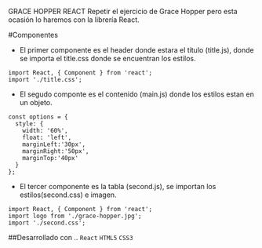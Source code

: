  GRACE HOPPER REACT
Repetir el ejercicio de Grace Hopper pero esta ocasión lo haremos con la librería React.

#Componentes

* El primer componente es el header donde estara el título (title.js), donde se importa el title.css donde se encuentran los estilos.

```
import React, { Component } from 'react';
import './title.css';
```

* El segudo componte es el contenido (main.js) donde los estilos estan en un objeto.

```
const options = {
  style: {
    width: '60%',
    float: 'left',
    marginLeft:'30px',
    marginRight:'50px',
    marginTop:'40px'
  }
};
```

* El tercer componente es la tabla (second.js), se importan los estilos(second.css) e imagen.
```
import React, { Component } from 'react';
import logo from './grace-hopper.jpg';
import './second.css';

```
##Desarrollado con ..
`React` `HTML5` `CSS3`





